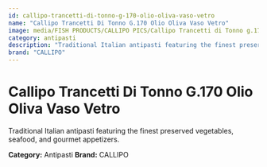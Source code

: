 ```yaml
---
id: callipo-trancetti-di-tonno-g-170-olio-oliva-vaso-vetro
name: "Callipo Trancetti Di Tonno G.170 Olio Oliva Vaso Vetro"
image: media/FISH PRODUCTS/CALLIPO PICS/Callipo Trancetti di Tonno g.170 olio oliva vaso vetro.png
category: antipasti
description: "Traditional Italian antipasti featuring the finest preserved vegetables, seafood, and gourmet appetizers."
brand: "CALLIPO"
---
```


# Callipo Trancetti Di Tonno G.170 Olio Oliva Vaso Vetro

Traditional Italian antipasti featuring the finest preserved vegetables, seafood, and gourmet appetizers.

**Category:** Antipasti
**Brand:** CALLIPO
